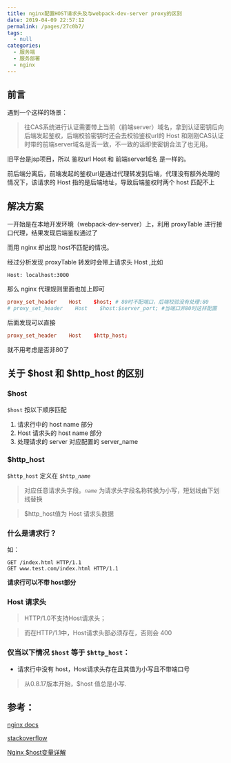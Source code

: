 ```yaml
---
title: nginx配置HOST请求头及与webpack-dev-server proxy的区别
date: 2019-04-09 22:57:12
permalink: /pages/27c0b7/
tags: 
  - null
categories: 
  - 服务端
  - 服务部署
  - nginx
---
```

## 前言

遇到一个这样的场景：

>往CAS系统进行认证需要带上当前（前端server）域名，拿到认证密钥后向后端发起鉴权，后端校验密钥时还会去校验鉴权url的 Host 和刚刚CAS认证时带的前端server域名是否一致，不一致的话即使密钥合法了也无用。

旧平台是jsp项目，所以 鉴权url Host 和 前端server域名 是一样的。

前后端分离后，前端发起的鉴权url是通过代理转发到后端，代理没有额外处理的情况下，该请求的 Host 指的是后端地址，导致后端鉴权时两个 host 匹配不上


<!--more-->


## 解决方案

一开始是在本地开发环境（webpack-dev-server）上，利用 proxyTable 进行接口代理，结果发现后端鉴权通过了

而用 nginx 却出现 host不匹配的情况。

经过分析发现 proxyTable 转发时会带上请求头 Host ,比如

`Host: localhost:3000`

那么 nginx 代理规则里面也加上即可

```conf
proxy_set_header    Host    $host; # 80时不配端口，后端校验没有处理:80
# proxy_set_header    Host    $host:$server_port; #当端口非80时这样配置
```
后面发现可以直接
```conf
proxy_set_header    Host    $http_host;
```
就不用考虑是否非80了

## 关于 $host 和 $http_host 的区别

### $host

`$host` 按以下顺序匹配

1. 请求行中的 host name 部分
2. Host 请求头的 host name 部分
3. 处理请求的 server 对应配置的 server_name


### $http_host

`$http_host` 定义在 `$http_`*`name`*

> 对应任意请求头字段。*`name`* 为请求头字段名称转换为小写，短划线由下划线替换

> $http_host值为 Host 请求头数据

### 什么是请求行？

如：
```
GET /index.html HTTP/1.1
GET www.test.com/index.html HTTP/1.1
```
**请求行可以不带 host部分**

### Host 请求头

> HTTP/1.0不支持Host请求头；

> 而在HTTP/1.1中，Host请求头部必须存在，否则会 400


### 仅当以下情况 `$host` 等于 `$http_host`：

- 请求行中没有 host，Host请求头存在且其值为小写且不带端口号
> 从0.8.17版本开始，$host 值总是小写.



## 参考：

[nginx docs](http://nginx.org/en/docs/http/ngx_http_core_module.html)

[stackoverflow](https://stackoverflow.com/questions/15414810/whats-the-difference-of-host-and-http-host-in-nginx)

[Nginx $host变量详解](https://www.jianshu.com/p/0850db5af284)